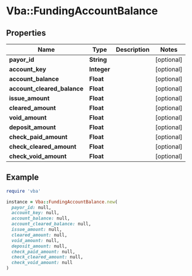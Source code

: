 # Vba::FundingAccountBalance

## Properties

| Name | Type | Description | Notes |
| ---- | ---- | ----------- | ----- |
| **payor_id** | **String** |  | [optional] |
| **account_key** | **Integer** |  | [optional] |
| **account_balance** | **Float** |  | [optional] |
| **account_cleared_balance** | **Float** |  | [optional] |
| **issue_amount** | **Float** |  | [optional] |
| **cleared_amount** | **Float** |  | [optional] |
| **void_amount** | **Float** |  | [optional] |
| **deposit_amount** | **Float** |  | [optional] |
| **check_paid_amount** | **Float** |  | [optional] |
| **check_cleared_amount** | **Float** |  | [optional] |
| **check_void_amount** | **Float** |  | [optional] |

## Example

```ruby
require 'vba'

instance = Vba::FundingAccountBalance.new(
  payor_id: null,
  account_key: null,
  account_balance: null,
  account_cleared_balance: null,
  issue_amount: null,
  cleared_amount: null,
  void_amount: null,
  deposit_amount: null,
  check_paid_amount: null,
  check_cleared_amount: null,
  check_void_amount: null
)
```

